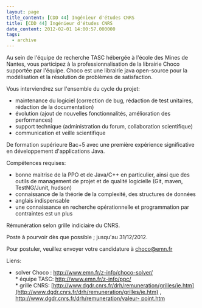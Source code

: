```yaml
---
layout: page
title_content: [CDD 44] Ingénieur d'études CNRS
title: [CDD 44] Ingénieur d'études CNRS
date_content: 2012-02-01 14:00:57.000000
tags:
  - archive
---
```



Au sein de l'équipe de recherche TASC hébergée à l'école des Mines de Nantes,
vous participez à la professionnalisation de la librairie Choco supportée par
l'équipe. Choco est une librairie java open-source pour la modélisation et la
résolution de problèmes de satisfaction.



Vous interviendrez sur l'ensemble du cycle du projet:  
* maintenance du logiciel (correction de bug, rédaction de test unitaires, rédaction de la documentation)  
* évolution (ajout de nouvelles fonctionnalités, amélioration des performances)   
* support technique (administration du forum, collaboration scientifique)  
* communication et veille scientifique



De formation supérieure Bac+5 avec une première expérience significative en
développement d'applications Java.



Compétences requises:  
* bonne maitrise de la PPO et de Java/C++ en particulier, ainsi que des outils de management de projet et de qualité logicielle (Git, maven, TestNG/Junit, hudson)  
* connaissance de la théorie de la complexité, des structures de données  
* anglais indispensable  
* une connaissance en recherche opérationnelle et programmation par contraintes est un plus



Rémunération selon grille indiciaire du CNRS.



Poste à pourvoir dès que possible ; jusqu'au 31/12/2012.



Pour postuler, veuillez envoyer votre candidature à [choco@emn.fr  
](mailto:choco@emn.fr)



Liens:  
* solver Choco : [http://www.emn.fr/z-info/choco-solver/  
](http://www.emn.fr/z-info/choco-solver/)* équipe TASC:
[http://www.emn.fr/z-info/ppc/  
](http://www.emn.fr/z-info/ppc/)* grille CNRS:
[http://www.dgdr.cnrs.fr/drh/remuneration/grilles/ie.htm](http://www.dgdr.cnrs.fr/drh/remuneration/grilles/ie.htm)
, [http://www.dgdr.cnrs.fr/drh/remuneration/valeur-
point.htm](http://www.dgdr.cnrs.fr/drh/remuneration/valeur-point.htm)



